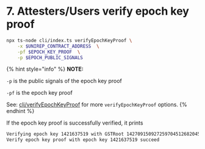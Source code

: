 # 7. Attesters/Users verify epoch key proof

```bash
npx ts-node cli/index.ts verifyEpochKeyProof \
    -x $UNIREP_CONTRACT_ADDRESS  \
    -pf $EPOCH_KEY_PROOF  \
    -p $EPOCH_PUBLIC_SIGNALS
```

{% hint style="info" %}
**NOTE:**&#x20;

`-p` is the public signals of the epoch key proof

`-pf` is the epoch key proof

See: [cli/verifyEpochKeyProof](../../cli/epoch-key-and-proof.md#verifyepochkeyproof) for more `verifyEpochKeyProof` options.
{% endhint %}

If the epoch key proof is successfully verified, it prints

```bash
Verifying epoch key 1421637519 with GSTRoot 14270915092725970451268204538779500502278807167690661595734149116833065872952 in epoch 1
Verify epoch key proof with epoch key 1421637519 succeed
```
